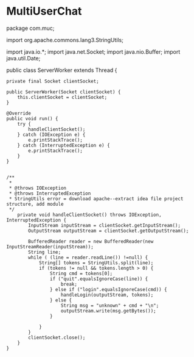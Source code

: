 # MultiUserChat
package com.muc;

import org.apache.commons.lang3.StringUtils;

import java.io.*;
import java.net.Socket;
import java.nio.Buffer;
import java.util.Date;

public class ServerWorker extends Thread {

    private final Socket clientSocket;

    public ServerWorker(Socket clientSocket) {
        this.clientSocket = clientSocket;
    }

    @Override
    public void run() {
        try {
            handleClientSocket();
        } catch (IOException e) {
            e.printStackTrace();
        } catch (InterruptedException e) {
            e.printStackTrace();
        }
    }


    /**
     *
     * @throws IOException
     * @throws InterruptedException
     * StringUtils error = download apache--extract idea file project structure, add module
     */
        private void handleClientSocket() throws IOException, InterruptedException {
            InputStream inputStream = clientSocket.getInputStream();
            OutputStream outputStream = clientSocket.getOutputStream();

            BufferedReader reader = new BufferedReader(new InputStreamReader(inputStream));
            String line;
            while ( (line = reader.readLine()) !=null) {
                String[] tokens = StringUtils.split(line);
                if (tokens != null && tokens.length > 0) {
                    String cmd = tokens[0];
                    if ("quit".equalsIgnoreCase(line)) {
                        break;
                    } else if ("login".equalsIgnoreCase(cmd)) {
                        handleLogin(outputStream, tokens);
                    } else {
                        String msg = "unknown" + cmd + "\n";
                        outputStream.write(msg.getBytes());
                    }

                }
            }
            clientSocket.close();
        }
    }


     
